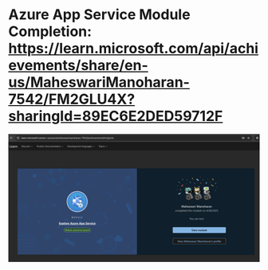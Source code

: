 # Azure App Service Module Completion: https://learn.microsoft.com/api/achievements/share/en-us/MaheswariManoharan-7542/FM2GLU4X?sharingId=89EC6E2DED59712F



![Module-Completed.png](images/Module-Completed.png)